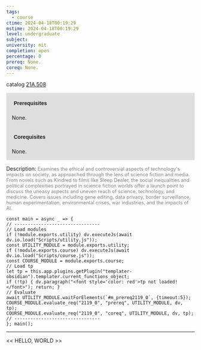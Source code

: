 ```yaml
---
tags:
  - course
ctime: 2024-04-18T00:19:29
mstime: 2024-04-18T00:19:29
level: undergraduate
subject: 
university: mit
completion: open
percentage: 0
prereq: None.
coreq: None.
---
```


catalog [21A.508](http://student.mit.edu/catalog/m21Aa.html#21A.508)

<span style="display: block; padding: 15px; background-color: rgb(100, 100, 100, 0.2);"><font id="m_prereq2119_0" style="display: block; font-family: Arial, sans-serif; font-weight: bold; padding: 5px">Prerequisites</font><br><span id="prereq2119_0">None.</span></span>
<span style="display: block; padding: 15px; background-color: rgb(100, 100, 100, 0.2);"><font id="m_coreq2119_0" style="display: block; font-family: Arial, sans-serif; font-weight: bold; padding: 5px">Corequisites</font><br><span id="coreq2119_0">None.</span></span>

<font style="">Description:</font>
<font style="color: grey; font-size: 0.8rem;">Examines the ethical and controversial aspects of technology's impacts on society, as approached through the lens of science fiction and media. From novels such as Kindred to films like Sleep Dealer, the social inequalities and political complexities portrayed in science fiction worlds offer a launch point to discuss the uneasy aspects and uneven reach of science, technology, and medicine. Covers issues including gene editing, data privacy, border surveillance, human experimentation, environmental crises, war industries, and the impacts of AI.</font>

```dataviewjs
const main = async _ => {
// --------------------------------
// Load modules
if (!module.exports.utility) dv.executeJs(await dv.io.load("Scripts/utility.js"));
const UTILITY_MODULE = module.exports.utility;
if (!module.exports.course) dv.executeJs(await dv.io.load("Scripts/course.js"));
const COURSE_MODULE = module.exports.course;
// Load tp
let tp = this.app.plugins.getPlugin("templater-obsidian").templater.current_functions_object;
if (!tp) { dv.paragraph("<font style='color: red'>tp not loaded!</font>"); return; }
// Evaluate
await UTILITY_MODULE.waitForElements(`#m_prereq2119_0`, {timeout:5});
COURSE_MODULE.evaluate_req("2119_0", "prereq", UTILITY_MODULE, dv, tp);
COURSE_MODULE.evaluate_req("2119_0", "coreq", UTILITY_MODULE, dv, tp);
// --------------------------------
}; main();
```

---

<< HELLO, WORLD >>
